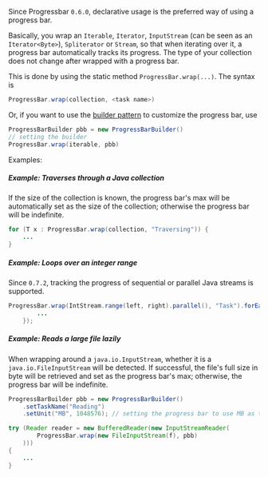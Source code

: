 Since Progressbar `0.6.0`, declarative usage is the preferred way of using a progress bar.

Basically, you wrap an `Iterable`, `Iterator`, `InputStream` (can be seen as an `Iterator<Byte>`), 
`Spliterator` or `Stream`, so that when iterating over it, a progress bar automatically tracks its progress. The type of your collection does not change after wrapped with a progress bar.

This is done by using the static method `ProgressBar.wrap(...)`. The syntax is
``` java
ProgressBar.wrap(collection, <task name>)
```
Or, if you want to use the [builder pattern](builder.md) to customize the progress bar, use 
``` java
ProgressBarBuilder pbb = new ProgressBarBuilder()
// setting the builder
ProgressBar.wrap(iterable, pbb)
```

Examples:

##### Example: Traverses through a Java collection

If the size of the collection is known, the progress bar's max will be automatically set as the size of the collection; otherwise the progress bar will be indefinite.

``` java
for (T x : ProgressBar.wrap(collection, "Traversing")) {
    ...
}
```

##### Example: Loops over an integer range

Since `0.7.2`, tracking the progress of sequential or parallel Java streams is supported. 
``` java
ProgressBar.wrap(IntStream.range(left, right).parallel(), "Task").forEach(i -> {
        ...
    });
```

##### Example: Reads a large file lazily

When wrapping around a `java.io.InputStream`, whether it is a `java.io.FileInputStream` will be detected. If successful, the file's full size in byte will be retrieved and set as the progress bar's max; otherwise, the progress bar will be indefinite.

``` java
ProgressBarBuilder pbb = new ProgressBarBuilder()
    .setTaskName("Reading")
    .setUnit("MB", 1048576); // setting the progress bar to use MB as the unit

try (Reader reader = new BufferedReader(new InputStreamReader(
        ProgressBar.wrap(new FileInputStream(f), pbb)
    ))) 
{
    ...
}
```